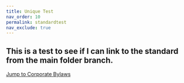 ```yaml
---
title: Unique Test
nav_order: 10
permalink: standardtest
nav_exclude: true
---
```


## This is a test to see if I can link to the standard from the main folder branch. 


[Jump to Corporate Bylaws](../docs/corporatebylaws)

